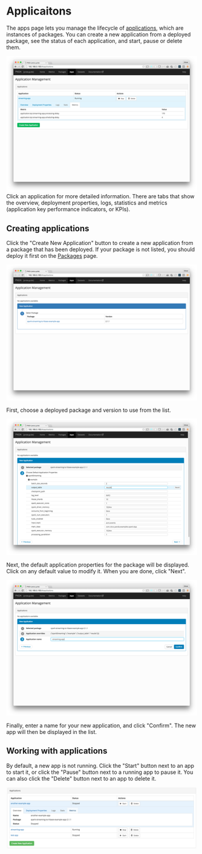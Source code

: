 # Applicaitons

The apps page lets you manage the lifecycle of [applications](../applications/README.md), which are instances of packages. You can create a new application from a deployed package, see the status of each application, and start, pause or delete them.

![Applications](images/app_running_metrics.png)
Click an application for more detailed information. There are tabs that show the overview, deployment properties, logs, statistics and metrics (application key performance indicators, or KPIs). 

## Creating applications

Click the "Create New Application" button to create a new application from a package that has been deployed. If your package is not listed, you should deploy it first on the [Packages](packages.md) page. 

![Select Package](images/app_new_1_select-package.png)

First, choose a deployed package and version to use from the list. 

![Overrides](images/app_new_2_overrides.png)

Next, the default application properties for the package will be displayed. Click on any default value to modify it. When you are done, click "Next".

![New Name](images/app_new_3_name.png)

Finally, enter a name for your new application, and click "Confirm". The new app will then be displayed in the list.


## Working with applications

By default, a new app is not running. Click the "Start" button next to an app to start it, or click the "Pause" button next to a running app to pause it. You can also click the "Delete" button next to an app to delete it.

<img src="images/app_status.png" width="575"/>